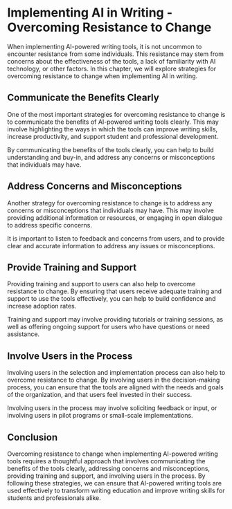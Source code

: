 Implementing AI in Writing - Overcoming Resistance to Change
=======================================================================

When implementing AI-powered writing tools, it is not uncommon to encounter resistance from some individuals. This resistance may stem from concerns about the effectiveness of the tools, a lack of familiarity with AI technology, or other factors. In this chapter, we will explore strategies for overcoming resistance to change when implementing AI in writing.

Communicate the Benefits Clearly
--------------------------------

One of the most important strategies for overcoming resistance to change is to communicate the benefits of AI-powered writing tools clearly. This may involve highlighting the ways in which the tools can improve writing skills, increase productivity, and support student and professional development.

By communicating the benefits of the tools clearly, you can help to build understanding and buy-in, and address any concerns or misconceptions that individuals may have.

Address Concerns and Misconceptions
-----------------------------------

Another strategy for overcoming resistance to change is to address any concerns or misconceptions that individuals may have. This may involve providing additional information or resources, or engaging in open dialogue to address specific concerns.

It is important to listen to feedback and concerns from users, and to provide clear and accurate information to address any issues or misconceptions.

Provide Training and Support
----------------------------

Providing training and support to users can also help to overcome resistance to change. By ensuring that users receive adequate training and support to use the tools effectively, you can help to build confidence and increase adoption rates.

Training and support may involve providing tutorials or training sessions, as well as offering ongoing support for users who have questions or need assistance.

Involve Users in the Process
----------------------------

Involving users in the selection and implementation process can also help to overcome resistance to change. By involving users in the decision-making process, you can ensure that the tools are aligned with the needs and goals of the organization, and that users feel invested in their success.

Involving users in the process may involve soliciting feedback or input, or involving users in pilot programs or small-scale implementations.

Conclusion
----------

Overcoming resistance to change when implementing AI-powered writing tools requires a thoughtful approach that involves communicating the benefits of the tools clearly, addressing concerns and misconceptions, providing training and support, and involving users in the process. By following these strategies, we can ensure that AI-powered writing tools are used effectively to transform writing education and improve writing skills for students and professionals alike.

